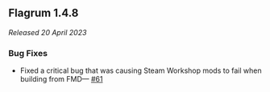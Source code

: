 ## Flagrum 1.4.8

_Released 20 April 2023_

### Bug Fixes

- Fixed a critical bug that was causing Steam Workshop mods to fail when building from FMD—
  [#61](https://github.com/Kizari/Flagrum/issues/61)

